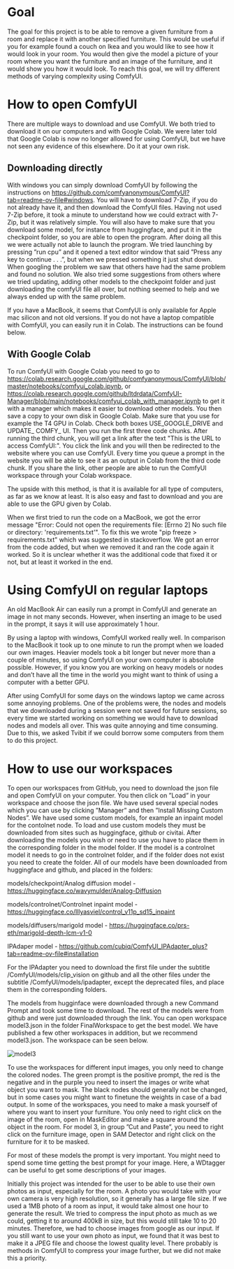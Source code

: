 # Goal

The goal for this project is to be able to remove a given furniture from a room and replace it with another specified furniture. This would be useful if you for example found a couch on Ikea and you would like to see how it would look in your room. You would then give the model a picture of your room where you want the furniture and an image of the furniture, and it would show you how it would look. To reach this goal, we will try different methods of varying complexity using ComfyUI.

# How to open ComfyUI
There are multiple ways to download and use ComfyUI. We both tried to download it on our computers and with Google Colab. We were later told that Google Colab is now no longer allowed for using ComfyUI, but we have not seen any evidence of this elsewhere. Do it at your own risk.

## Downloading directly
With windows you can simply download ComfyUI by following the instructions on https://github.com/comfyanonymous/ComfyUI?tab=readme-ov-file#windows. You will have to download 7-Zip, if you do
not already have it, and then download the ComfyUI files. Having not used 7-Zip before, it took a minute
to understand how we could extract with 7-Zip, but it was relatively simple. You will also have to make
sure that you download some model, for instance from huggingface, and put it in the checkpoint folder, so
you are able to open the program. After doing all this we were actually not able to launch the program.
We tried launching by pressing ”run cpu” and it opened a text editor window that said ”Press any key
to continue . . .”, but when we pressed something it just shut down. When googling the problem we
saw that others have had the same problem and found no solution. We also tried some suggestions from
others where we tried updating, adding other models to the checkpoint folder and just downloading the
comfyUI file all over, but nothing seemed to help and we always ended up with the same problem.

If you have a MacBook, it seems that ComfyUI is only available for Apple mac silicon and not old
versions. If you do not have a laptop compatible with ComfyUI, you can easily run it in Colab. The
instructions can be found below.

## With Google Colab
To run ComfyUI with Google Colab you need to go to https://colab.research.google.com/github/comfyanonymous/ComfyUI/blob/master/notebooks/comfyui_colab.ipynb, or https://colab.research.google.com/github/ltdrdata/ComfyUI-Manager/blob/main/notebooks/comfyui_colab_with_manager.ipynb to get it with a manager which makes it easier to download other models. You then save a copy to your own disk in Google Colab. Make sure that you use for example the T4 GPU in Colab. Check both boxes USE\_GOOGLE\_DRIVE and UPDATE\_ COMFY\_ UI. Then you run the first three code chunks. After running the third chunk, you will get a link after the text "This is the URL to access ComfyUI:". You click the link and you will then be redirected to the website where you can use ComfyUI. Every time you queue a prompt in the website you will be able to see it as an output in Colab from the third code chunk. If you share the link, other people are able to run the ComfyUI workspace through your Colab workspace.

The upside with this method, is that it is available for all type of computers, as far as we know at least. It is also easy and fast to download and you are able to use the GPU given by Colab.

When we first tried to run the code on a MacBook, we got the error message "Error: Could not open the requirements file: [Errno 2] No such file or directory: 'requirements.txt'". To fix this we wrote "pip freeze $>$ requirements.txt" which was suggested in stackoverflow. We got an error from the code added, but when we removed it and ran the code again it worked. So it is unclear whether it was the additional code that fixed it or not, but at least it worked in the end.

# Using ComfyUI on regular laptops
An old MacBook Air can easily run a prompt in ComfyUI and generate an image in not many seconds.
However, when inserting an image to be used in the prompt, it says it will use approximately 1 hour.

By using a laptop with windows, ComfyUI worked really well. In comparison to the MacBook it took
up to one minute to run the prompt when we loaded our own images. Heavier models took a bit longer
but never more than a couple of minutes, so using ComfyUI on your own computer is absolute possible.
However, if you know you are working on heavy models or nodes and don’t have all the time in the world
you might want to think of using a computer with a better GPU.

After using ComfyUI for some days on the windows laptop we came across some annoying problems.
One of the problems were, the nodes and models that we downloaded during a session were not saved for
future sessions, so every time we started working on something we would have to download nodes and
models all over. This was quite annoying and time consuming. Due to this, we asked Tvibit if we could
borrow some computers from them to do this project.

# How to use our workspaces
To open our workspaces from GitHub, you need to download the json file and open ComfyUI on your
computer. You then click on ”Load” in your workspace and choose the json file. We have used several
special nodes which you can use by clicking ”Manager” and then ”Install Missing Custom Nodes”. We have
used some custom models, for example an inpaint model for the contolnet node. To load and use custom
models they must be downloaded from sites such as huggingface, github or civitai. After downloading the
models you wish or need to use you have to place them in the corresponding folder in the model folder.
If the model is a controlnet model it needs to go in the controlnet folder, and if the folder does not exist
you need to create the folder. All of our models have been downloaded from huggingface and github, and
placed in the folders:

models/checkpoint/Analog diffusion model - https://huggingface.co/wavymulder/Analog-Diffusion

models/controlnet/Controlnet inpaint model - https://huggingface.co/lllyasviel/control_v11p_sd15_inpaint

models/diffusers/marigold model - https://huggingface.co/prs-eth/marigold-depth-lcm-v1-0

IPAdaper model - https://github.com/cubiq/ComfyUI_IPAdapter_plus?tab=readme-ov-file#installation

For the IPAdapter you need to download the first file under the subtitle /ComfyUI/models/clip_vision on github and all the other files under the subtitle /ComfyUI/models/ipadapter, except the deprecated files, and place them in the corresponding folders.

The models from hugginface were downloaded through a new Command Prompt and took some time
to download. The rest of the models were from github and were just downloaded through the link.
You can open workspace model3.json in the folder FinalWorkspace to get the best model. We have
published a few other workspaces in addition, but we recommend model3.json. The workspace can be seen below.

![model3](https://github.com/dinasolskinnsbakk/GenerativeAI/assets/164348782/5fca24a4-3684-41d2-b94f-30bbedc894e2)

To use the workspaces for different input images, you only need to change the colored nodes. The
green prompt is the positive prompt, the red is the negative and in the purple you need to insert the
images or write what object you want to mask. The black nodes should generally not be changed, but in
some cases you might want to finetune the weights in case of a bad output. In some of the workspaces,
you need to make a mask yourself of where you want to insert your furniture. You only need to right click
on the image of the room, open in MaskEditor and make a square around the object in the room. For
model 3, in group ”Cut and Paste”, you need to right click on the furniture image, open in SAM Detector
and right click on the furniture for it to be masked.

For most of these models the prompt is very important. You might need to spend some time getting
the best prompt for your image. Here, a WDtagger can be useful to get some descriptions of your images.

Initially this project was intended for the user to be able to use their own photos as input, especially
for the room. A photo you would take with your own camera is very high resolution, so it generally has
a large file size. If we used a 1MB photo of a room as input, it would take almost one hour to generate
the result. We tried to compress the input photo as much as we could, getting it to around 400kB in size,
but this would still take 10 to 20 minutes. Therefore, we had to choose images from google as our input.
If you still want to use your own photo as input, we found that it was best to make it a JPEG file and
choose the lowest quality level. There probably is methods in ComfyUI to compress your image further,
but we did not make this a priority.

